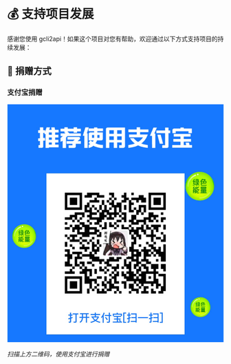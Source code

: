 # 💰 支持项目发展

感谢您使用 gcli2api！如果这个项目对您有帮助，欢迎通过以下方式支持项目的持续发展：

## 💝 捐赠方式

### 支付宝捐赠

![支付宝捐赠二维码](捐赠.jpg)

*扫描上方二维码，使用支付宝进行捐赠*